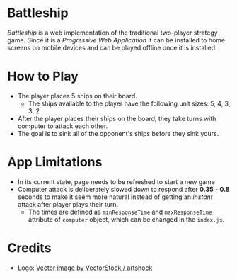<!-- @format -->

# Battleship

_Battleship_ is a web implementation of the traditional two-player strategy game. Since it is a _Progressive Web Application_ it can be installed to home screens on mobile devices and can be played offline once it is installed.

# How to Play

- The player places 5 ships on their board.
  - The ships available to the player have the following unit sizes: 5, 4, 3, 3, 2
- After the player places their ships on the board, they take turns with computer to attack each other.
- The goal is to sink all of the opponent's ships before they sink yours.

# App Limitations

- In its current state, page needs to be refreshed to start a new game
- Computer attack is deliberately slowed down to respond after **0.35** - **0.8** seconds to make it seem more natural instead of getting an _instant_ attack after player plays their turn.
  - The times are defined as `minResponseTime` and `maxResponseTime` attribute of `computer` object, which can be changed in the `index.js`.

# Credits

- Logo: <a href="https://www.vectorstock.com/royalty-free-vector/old-frigate-ship-vector-30378686">Vector image by VectorStock / artshock</a>
